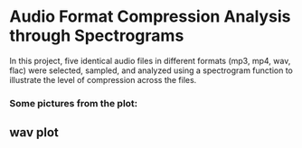 # Audio Format Compression Analysis through Spectrograms
In this project, five identical audio files in different formats (mp3, mp4, wav, flac) were selected, sampled, and analyzed using a spectrogram function to illustrate the level of compression across the files.


### Some pictures from the plot:
## wav plot
<img src=""><img>

